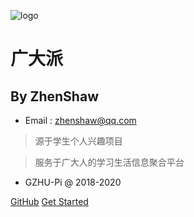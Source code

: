 ![logo](https://cloud-minapp-24564.cloud.ifanrusercontent.com/1jDpXlwXSPI21x6r.png!/fw/100)
# 广大派
## By ZhenShaw
* Email : zhenshaw@qq.com

> 源于学生个人兴趣项目

> 服务于广大人的学习生活信息聚合平台

* GZHU-Pi @ 2018-2020


[GitHub](https://github.com/ZhenShaw/GZHU-Pi.git)
[Get Started](#gzhu-pi)

<!-- 背景图片 -->
<!-- ![](_media/bg.png) -->

<!-- 背景色 -->
<!-- ![color](#2f4253) -->